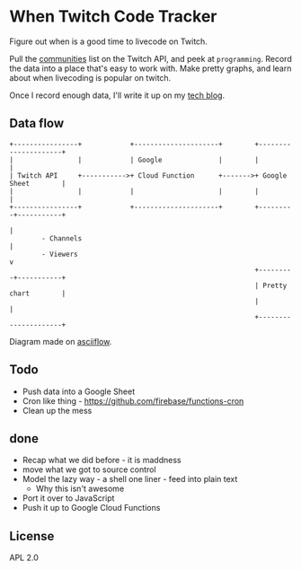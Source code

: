 # When Twitch Code Tracker

Figure out when is a good time to livecode on Twitch.

Pull the [communities](https://dev.twitch.tv/docs/v5/reference/communities) list on the Twitch API, and peek at `programming`.  Record the data into a place that's easy to work with.   Make pretty graphs, and learn about when livecoding is popular on twitch.

Once I record enough data, I'll write it up on my [tech blog](https://little418.com).

## Data flow

    +----------------+            +---------------------+        +---------------------+
    |                |            | Google              |        |                     |
    | Twitch API     +----------->+ Cloud Function      +------->+ Google Sheet        |
    |                |            |                     |        |                     |
    +----------------+            +---------------------+        +---------+-----------+
                                                                           |
            - Channels                                                     |
            - Viewers                                                      v
                                                                 +---------+-----------+
                                                                 | Pretty chart        |
                                                                 |                     |
                                                                 +---------------------+

  
Diagram made on [asciiflow](http://asciiflow.com/).

## Todo
- Push data into a Google Sheet
- Cron like thing - https://github.com/firebase/functions-cron
- Clean up the mess

## done
* Recap what we did before - it is maddness
* move what we got to source control
* Model the lazy way - a shell one liner - feed into plain text
  * Why this isn't awesome
* Port it over to JavaScript
* Push it up to Google Cloud Functions


## License

APL 2.0

